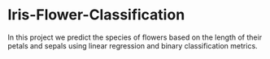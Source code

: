# Iris-Flower-Classification
In this project we predict the species of flowers based on the length of their petals and sepals using linear regression and binary classification metrics.
